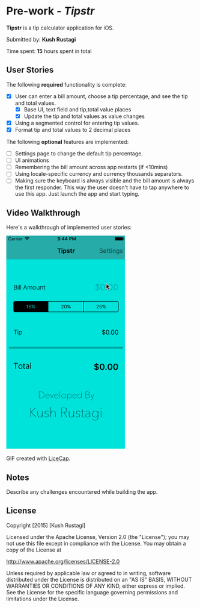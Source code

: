 # Pre-work - *Tipstr*

**Tipstr** is a tip calculator application for iOS.

Submitted by: **Kush Rustagi**

Time spent: **15** hours spent in total

## User Stories

The following **required** functionality is complete:
* [X] User can enter a bill amount, choose a tip percentage, and see the tip and total values.
    * [X] Base UI, text field and tip,total value places
    * [X] Update the tip and total values as value changes
* [X] Using a segmented control for entering tip values.
* [X] Format tip and total values to 2 decimal places

The following **optional** features are implemented:
* [ ] Settings page to change the default tip percentage.
* [ ] UI animations
* [ ] Remembering the bill amount across app restarts (if <10mins)
* [ ] Using locale-specific currency and currency thousands separators.
* [ ] Making sure the keyboard is always visible and the bill amount is always the first responder. This way the user doesn't have to tap anywhere to use this app. Just launch the app and start typing.

## Video Walkthrough 

Here's a walkthrough of implemented user stories:

<img src='https://raw.githubusercontent.com/kushrp/CS-490/master/iOS%20Tipstr.gif' title='Video Walkthrough' width='' alt='Video Walkthrough' />

GIF created with [LiceCap](http://www.cockos.com/licecap/).

## Notes

Describe any challenges encountered while building the app.

## License

Copyright [2015] [Kush Rustagi]

Licensed under the Apache License, Version 2.0 (the "License");
you may not use this file except in compliance with the License.
You may obtain a copy of the License at

http://www.apache.org/licenses/LICENSE-2.0

Unless required by applicable law or agreed to in writing, software
distributed under the License is distributed on an "AS IS" BASIS,
WITHOUT WARRANTIES OR CONDITIONS OF ANY KIND, either express or implied.
See the License for the specific language governing permissions and
limitations under the License.